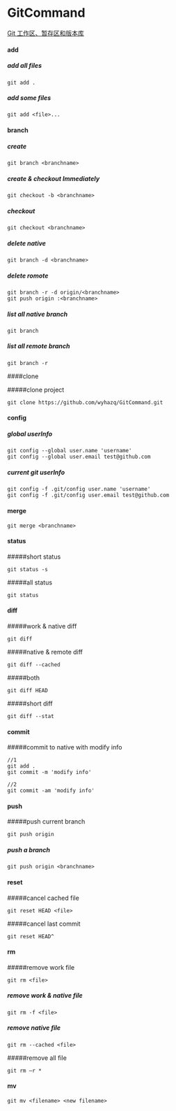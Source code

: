 # GitCommand

[Git 工作区、暂存区和版本库](http://www.runoob.com/git/git-workspace-index-repo.html)

#### add

##### add all files

```shell
git add .
```

##### add some files

```shell
git add <file>...
```



#### branch

##### create

```shell
git branch <branchname>
```

##### create & checkout Immediately

```shell
git checkout -b <branchname>
```

##### checkout

```shell
git checkout <branchname>
```

##### delete native

```shell
git branch -d <branchname>
```

##### delete romote

```shell
git branch -r -d origin/<branchname>
git push origin :<branchname>
```

##### list all native branch

```shell
git branch
```

##### list all remote branch

```shell
git branch -r
```



####clone

#####clone project

```shell
git clone https://github.com/wyhazq/GitCommand.git
```



#### config

##### global userInfo

```shell
git config --global user.name 'username'
git config --global user.email test@github.com
```

##### current git userInfo

```shell
git config -f .git/config user.name 'username'
git config -f .git/config user.email test@github.com
```



#### merge

```shell
git merge <branchname>
```



#### status

#####short status

```shell
git status -s
```

#####all status

```shell
git status
```



#### diff

#####work & native diff

```shell
git diff
```

#####native & remote diff

```shell
git diff --cached
```

#####both

```shell
git diff HEAD
```

#####short diff

```shell
git diff --stat
```



#### commit

#####commit to native with modify info

```shell
//1
git add .
git commit -m 'modify info'

//2
git commit -am 'modify info'
```

#### push

#####push current branch

```shell
git push origin
```

##### push a branch

```shell
git push origin <branchname>
```



#### reset

#####cancel cached file

```shell
git reset HEAD <file>
```

#####cancel last commit

```shell
git reset HEAD^
```



#### rm

#####remove work file

```shell
git rm <file>
```

##### remove work & native file

```shell
git rm -f <file>
```

##### remove native file

```shell
git rm --cached <file>
```

#####remove all file

```shell
git rm –r * 
```



#### mv

```shell
git mv <filename> <new filename>
```



